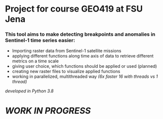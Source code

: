 # **Project for course GEO419 at FSU Jena**

### This tool aims to make detecting breakpoints and anomalies in Sentinel-1 time series easier:

* Importing raster data from Sentinel-1 satellite missions
* applying different functions along time axis of data to retrieve different metrics on a time scale
* giving user choice, which functions should be applied or used (planned)
* creating new raster files to visualize applied functions
* working in parallelized, multithreaded way _(6x faster 16 with threads vs 1 thread)_

_developed in Python 3.8_


# _WORK IN PROGRESS_